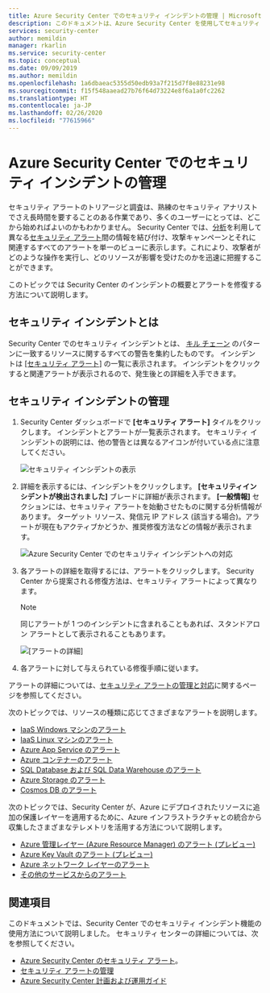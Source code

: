 ```yaml
---
title: Azure Security Center でのセキュリティ インシデントの管理 | Microsoft Docs
description: このドキュメントは、Azure Security Center を使用してセキュリティ インシデントを処理するために役立ちます。
services: security-center
author: memildin
manager: rkarlin
ms.service: security-center
ms.topic: conceptual
ms.date: 09/09/2019
ms.author: memildin
ms.openlocfilehash: 1a6dbaeac5355d50edb93a7f215d7f8e88231e98
ms.sourcegitcommit: f15f548aaead27b76f64d73224e8f6a1a0fc2262
ms.translationtype: HT
ms.contentlocale: ja-JP
ms.lasthandoff: 02/26/2020
ms.locfileid: "77615966"
---
```

# <a name="manage-security-incidents-in-azure-security-center"></a>Azure Security Center でのセキュリティ インシデントの管理

セキュリティ アラートのトリアージと調査は、熟練のセキュリティ アナリストでさえ長時間を要することのある作業であり、多くのユーザーにとっては、どこから始めればよいのかもわかりません。 Security Center では、[分析](security-center-detection-capabilities.md)を利用して異なる[セキュリティ アラート](security-center-managing-and-responding-alerts.md)間の情報を結び付け、攻撃キャンペーンとそれに関連するすべてのアラートを単一のビューに表示します。これにより、攻撃者がどのような操作を実行し、どのリソースが影響を受けたのかを迅速に把握することができます。

このトピックでは Security Center のインシデントの概要とアラートを修復する方法について説明します。

## <a name="what-is-a-security-incident"></a>セキュリティ インシデントとは

Security Center でのセキュリティ インシデントとは、 [キル チェーン](https://blogs.technet.microsoft.com/office365security/addressing-your-cxos-top-five-cloud-security-concerns/) のパターンに一致するリソースに関するすべての警告を集約したものです。 インシデントは [[セキュリティ アラート]](security-center-managing-and-responding-alerts.md) の一覧に表示されます。 インシデントをクリックすると関連アラートが表示されるので、発生後との詳細を入手できます。

## <a name="managing-security-incidents"></a>セキュリティ インシデントの管理

1. Security Center ダッシュボードで **[セキュリティ アラート]** タイルをクリックします。 インシデントとアラートが一覧表示されます。 セキュリティ インシデントの説明には、他の警告とは異なるアイコンが付いている点に注意してください。

    ![セキュリティ インシデントの表示](./media/security-center-managing-and-responding-alerts/security-center-manage-alerts.png)

1. 詳細を表示するには、インシデントをクリックします。 **[セキュリティインシデントが検出されました]** ブレードに詳細が表示されます。 **[一般情報]** セクションには、セキュリティ アラートを始動させたものに関する分析情報があります。 ターゲット リソース、発信元 IP アドレス (該当する場合)。アラートが現在もアクティブかどうか、推奨修復方法などの情報が表示されます。  

    ![Azure Security Center でのセキュリティ インシデントへの対応](./media/security-center-managing-and-responding-alerts/security-center-alert-incident.png)

1. 各アラートの詳細を取得するには、アラートをクリックします。 Security Center から提案される修復方法は、セキュリティ アラートによって異なります。

   > [!NOTE]
   > 同じアラートが 1 つのインシデントに含まれることもあれば、スタンドアロン アラートとして表示されることもあります。

    ![[アラートの詳細]](./media/security-center-incident/security-center-incident-alert.png)

1. 各アラートに対して与えられている修復手順に従います。

アラートの詳細については、[セキュリティ アラートの管理と対応](security-center-managing-and-responding-alerts.md)に関するページを参照してください。

次のトピックでは、リソースの種類に応じてさまざまなアラートを説明します。

* [IaaS Windows マシンのアラート](threat-protection.md#windows-machines)
* [IaaS Linux マシンのアラート](threat-protection.md#linux-machines)
* [Azure App Service のアラート](threat-protection.md#app-services)
* [Azure コンテナーのアラート](threat-protection.md#azure-containers)
* [SQL Database および SQL Data Warehouse のアラート](threat-protection.md#data-sql)
* [Azure Storage のアラート](threat-protection.md#azure-storage)
* [Cosmos DB のアラート](threat-protection.md#cosmos-db)

次のトピックでは、Security Center が、Azure にデプロイされたリソースに追加の保護レイヤーを適用するために、Azure インフラストラクチャとの統合から収集したさまざまなテレメトリを活用する方法について説明します。

* [Azure 管理レイヤー (Azure Resource Manager) のアラート (プレビュー)](threat-protection.md#management-layer)
* [Azure Key Vault のアラート (プレビュー)](threat-protection.md#azure-keyvault)
* [Azure ネットワーク レイヤーのアラート](threat-protection.md#network-layer)
* [その他のサービスからのアラート](threat-protection.md#alerts-other)

## <a name="see-also"></a>関連項目
このドキュメントでは、Security Center でのセキュリティ インシデント機能の使用方法について説明しました。 セキュリティ センターの詳細については、次を参照してください。

* [Azure Security Center のセキュリティ アラート](security-center-alerts-overview.md)。
* [セキュリティ アラートの管理](security-center-managing-and-responding-alerts.md)
* [Azure Security Center 計画および運用ガイド](security-center-planning-and-operations-guide.md)
